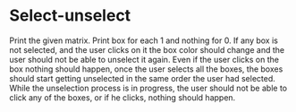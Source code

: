 # Select-unselect
Print the given matrix. Print box for each 1 and nothing for 0. If any box is not selected, and the user clicks on it the box color should change and the user should not be able to unselect it again. Even if the user clicks on the box nothing should happen, once the user selects all the boxes, the boxes should start getting unselected in the same order the user had selected. While the unselection process is in progress, the user should not be able to click any of the boxes, or if he clicks, nothing should happen.
